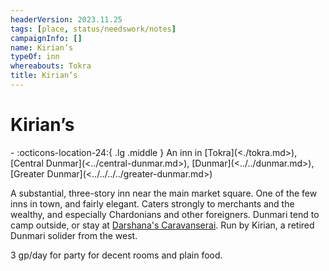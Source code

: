 ```yaml
---
headerVersion: 2023.11.25
tags: [place, status/needswork/notes]
campaignInfo: []
name: Kirian’s
typeOf: inn
whereabouts: Tokra
title: Kirian’s
---
```

# Kirian’s
<div class="grid cards ext-narrow-margin ext-one-column" markdown>
-    :octicons-location-24:{ .lg .middle } An inn in [Tokra](<./tokra.md>), [Central Dunmar](<../central-dunmar.md>), [Dunmar](<../../dunmar.md>), [Greater Dunmar](<../../../../greater-dunmar.md>)  
</div>


A substantial, three-story inn near the main market square. One of the few inns in town, and fairly elegant. Caters strongly to merchants and the wealthy, and especially Chardonians and other foreigners. Dunmari tend to camp outside, or stay at [Darshana's Caravanserai](<./darshana-s-caravanserai.md>). Run by Kirian, a retired Dunmari solider from the west. 

3 gp/day for party for decent rooms and plain food.

